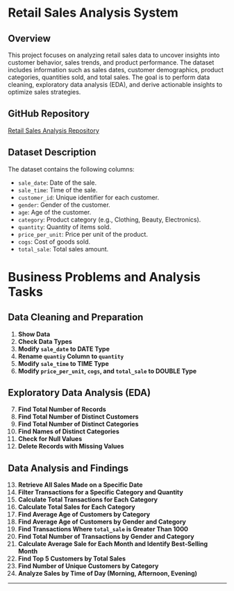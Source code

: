 # Retail Sales Analysis System

## Overview
This project focuses on analyzing retail sales data to uncover insights into customer behavior, sales trends, and product performance. The dataset includes information such as sales dates, customer demographics, product categories, quantities sold, and total sales. The goal is to perform data cleaning, exploratory data analysis (EDA), and derive actionable insights to optimize sales strategies.

## GitHub Repository
[Retail Sales Analysis Repository](https://github.com/haseeb-505/retails_analysis.git)

## Dataset Description
The dataset contains the following columns:
- `sale_date`: Date of the sale.
- `sale_time`: Time of the sale.
- `customer_id`: Unique identifier for each customer.
- `gender`: Gender of the customer.
- `age`: Age of the customer.
- `category`: Product category (e.g., Clothing, Beauty, Electronics).
- `quantity`: Quantity of items sold.
- `price_per_unit`: Price per unit of the product.
- `cogs`: Cost of goods sold.
- `total_sale`: Total sales amount.

# Business Problems and Analysis Tasks

## Data Cleaning and Preparation
1. **Show Data**
2. **Check Data Types**
3. **Modify `sale_date` to DATE Type**
4. **Rename `quantiy` Column to `quantity`**
5. **Modify `sale_time` to TIME Type**
6. **Modify `price_per_unit`, `cogs`, and `total_sale` to DOUBLE Type**

## Exploratory Data Analysis (EDA)
7. **Find Total Number of Records**
8. **Find Total Number of Distinct Customers**
9. **Find Total Number of Distinct Categories**
10. **Find Names of Distinct Categories**
11. **Check for Null Values**
12. **Delete Records with Missing Values**

## Data Analysis and Findings
13. **Retrieve All Sales Made on a Specific Date**
14. **Filter Transactions for a Specific Category and Quantity**
15. **Calculate Total Transactions for Each Category**
16. **Calculate Total Sales for Each Category**
17. **Find Average Age of Customers by Category**
18. **Find Average Age of Customers by Gender and Category**
19. **Find Transactions Where `total_sale` is Greater Than 1000**
20. **Find Total Number of Transactions by Gender and Category**
21. **Calculate Average Sale for Each Month and Identify Best-Selling Month**
22. **Find Top 5 Customers by Total Sales**
23. **Find Number of Unique Customers by Category**
24. **Analyze Sales by Time of Day (Morning, Afternoon, Evening)**

---


